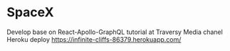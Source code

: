 # SpaceX
Develop base on React-Apollo-GraphQL tutorial at Traversy Media chanel
Heroku deploy https://infinite-cliffs-86379.herokuapp.com/

